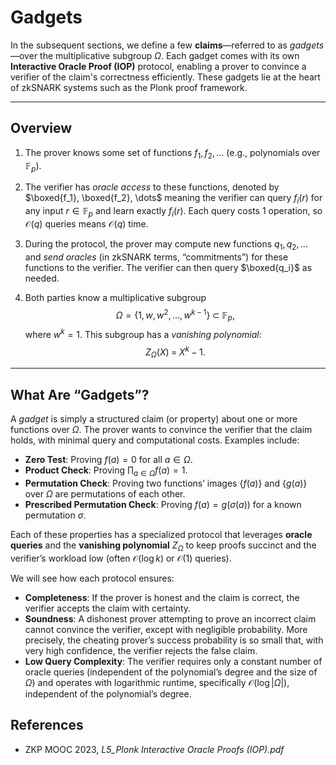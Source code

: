 # Gadgets
In the subsequent sections, we define a few **claims**—referred to as *gadgets*—over the multiplicative subgroup $\Omega$. Each gadget comes with its own **Interactive Oracle Proof (IOP)** protocol, enabling a prover to convince a verifier of the claim's correctness efficiently. These gadgets lie at the heart of zkSNARK systems such as the Plonk proof framework.

---

## Overview

1. The prover knows some set of functions
   $f_1, f_2, \dots$
   (e.g., polynomials over $\mathbb{F}_p$).

2. The verifier has *oracle access* to these functions, denoted by
   $\boxed{f_1}, \boxed{f_2}, \dots$
   meaning the verifier can query $f_i(r)$ for any input $r\in \mathbb{F}_p$ and learn exactly $f_i(r)$. Each query costs 1 operation, so $\mathcal{O}(q)$ queries means $\mathcal{O}(q)$ time.

3. During the protocol, the prover may compute new functions $q_1,  q_2, \dots$ and *send oracles* (in zkSNARK terms, “commitments”) for these functions to the verifier. The verifier can then query $\boxed{q_i}$ as needed.

4. Both parties know a multiplicative subgroup
   $$
   \Omega = \{1, w, w^2, \ldots, w^{k-1}\} \;\subset\; \mathbb{F}_p,
   $$
   where $w^k = 1$. This subgroup has a *vanishing polynomial*:
   $$
   Z_{\Omega}(X) \;=\; X^k - 1.
   $$

---

## What Are “Gadgets”?

A *gadget* is simply a structured claim (or property) about one or more functions over $\Omega$. The prover wants to convince the verifier that the claim holds, with minimal query and computational costs. Examples include:

- **Zero Test**: Proving $f(a) = 0$ for all $a \in \Omega$.
- **Product Check**: Proving $\prod_{a \in \Omega} f(a) = 1$.
- **Permutation Check**: Proving two functions’ images $\{f(a)\}$ and $\{g(a)\}$ over $\Omega$ are permutations of each other.
- **Prescribed Permutation Check**: Proving $f(a) = g(\sigma(a))$ for a known permutation $\sigma$.

Each of these properties has a specialized protocol that leverages **oracle queries** and the **vanishing polynomial** $Z_{\Omega}$ to keep proofs succinct and the verifier’s workload low (often $\mathcal{O}(\log k)$ or $\mathcal{O}(1)$ queries).

We will see how each protocol ensures:

- **Completeness**: If the prover is honest and the claim is correct, the verifier accepts the claim with certainty.
- **Soundness**: A dishonest prover attempting to prove an incorrect claim cannot convince the verifier, except with negligible probability. More precisely, the cheating prover’s success probability is so small that, with very high confidence, the verifier rejects the false claim.
- **Low Query Complexity**: The verifier requires only a constant number of oracle queries (independent of the polynomial’s degree and the size of $\Omega$) and operates with logarithmic runtime, specifically $\mathcal{O}(\log |\Omega|)$, independent of the polynomial’s degree.

## References
- ZKP MOOC 2023, *L5_Plonk Interactive Oracle Proofs (IOP).pdf*
